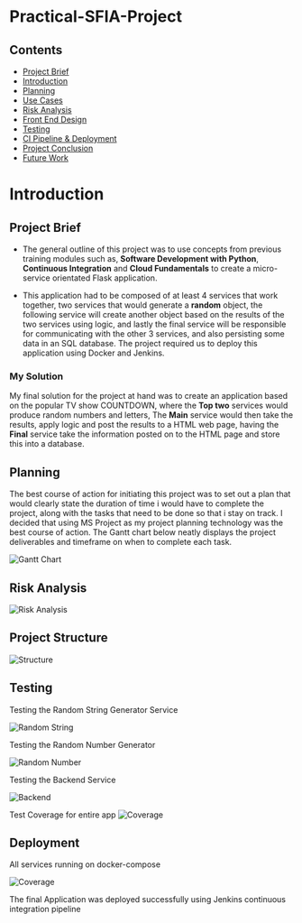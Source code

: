 # Practical-SFIA-Project

## Contents 
* [Project Brief](#ProjectBreif)
* [Introduction](#Introduction) 
* [Planning](#Planning)
* [Use Cases](#UserCases)
* [Risk Analysis](#RiskAssesment) 
* [Front End Design](#Design) 
* [Testing](#Testing)
* [CI Pipeline & Deployment](#Deployment) 
* [Project Conclusion](#Conclusion) 
* [Future Work](#FutureWork) 

<a name="Introduction"></a>
# Introduction 
## Project Brief
* The general outline of this project was to use concepts from previous training modules such as, **Software Development with Python**, **Continuous Integration** and **Cloud Fundamentals** to create a micro-service orientated Flask application. 

* This application had to be composed of at least 4 services that work together, two services that would generate a **random** object, the following service will create another object based on the results of the two services using logic, and lastly the final service will be responsible for communicating with the other 3 services, and also persisting some data in an SQL database. The project required us to deploy this application using Docker and Jenkins. 

### My Solution 
My final solution for the project at hand was to create an application based on the popular TV show COUNTDOWN, where the **Top two** services would produce random numbers and letters, The **Main** service would then take the results, apply logic and post the results to a HTML web page, having the **Final** service take the information posted on to the HTML page and store this into a database.  

<a name="Planning"></a>
## Planning
The best course of action for initiating this project was to set out a plan that would clearly state the duration of time i would have to complete the project, along with the tasks that need to be done so that i stay on track. I decided that using MS Project as my project planning technology was the best course of action. The Gantt chart below neatly displays the project deliverables and timeframe on when to complete each task. 


![Gantt Chart](https://github.com/zReginaldo/PracticalSFIAProject/blob/master/Documentation/Main_Plan.PNG)

<a name="Risk"></a>
## Risk Analysis

![Risk Analysis](https://github.com/zReginaldo/PracticalSFIAProject/blob/master/Documentation/Risk%20Assesment.PNG)


## Project Structure

![Structure](https://github.com/zReginaldo/PracticalSFIAProject/blob/master/Documentation/Project%20Structure.PNG)

## Testing
Testing the Random String Generator Service

![Random String](https://github.com/zReginaldo/PracticalSFIAProject/blob/master/Documentation/RandStr%20Tests.PNG)

Testing the Random Number Generator 

![Random Number](https://github.com/zReginaldo/PracticalSFIAProject/blob/master/Documentation/Testing%20RandNum.PNG)

Testing the Backend Service

![Backend](https://github.com/zReginaldo/PracticalSFIAProject/blob/master/Documentation/Testing%20Backend.PNG)

Test Coverage for entire app 
![Coverage](https://github.com/zReginaldo/PracticalSFIAProject/blob/master/Documentation/Test%20Coverage.PNG)

## Deployment
All services running on docker-compose 

![Coverage](https://github.com/zReginaldo/PracticalSFIAProject/blob/master/Documentation/Docker%20Deployed%20Services.PNG)

The final Application was deployed successfully using Jenkins continuous integration pipeline





